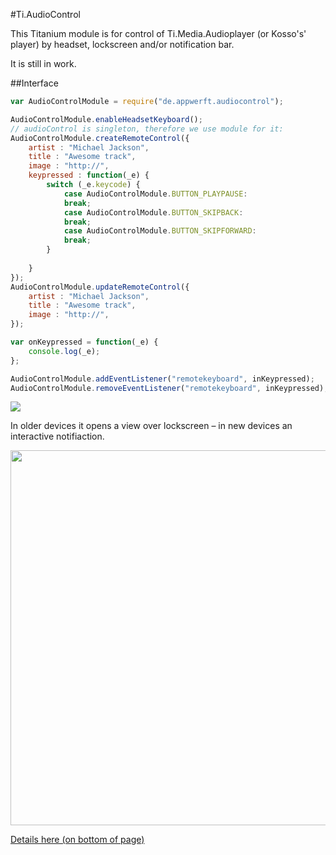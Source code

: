 #Ti.AudioControl


This Titanium module is for control of Ti.Media.Audioplayer (or Kosso's' player) by headset, lockscreen and/or notification bar.

It is still in work.

##Interface

```javascript
var AudioControlModule = require("de.appwerft.audiocontrol");

AudioControlModule.enableHeadsetKeyboard();
// audioControl is singleton, therefore we use module for it:
AudioControlModule.createRemoteControl({
    artist : "Michael Jackson",
    title : "Awesome track",
    image : "http://",
    keypressed : function(_e) {
        switch (_e.keycode) {
            case AudioControlModule.BUTTON_PLAYPAUSE:
            break;
            case AudioControlModule.BUTTON_SKIPBACK:
            break;
            case AudioControlModule.BUTTON_SKIPFORWARD:
            break;
        }
    
    }
});
AudioControlModule.updateRemoteControl({
    artist : "Michael Jackson",
    title : "Awesome track",
    image : "http://",
});

var onKeypressed = function(_e) {
    console.log(_e);
};

AudioControlModule.addEventListener("remotekeyboard", inKeypressed);
AudioControlModule.removeEventListener("remotekeyboard", inKeypressed);


```
![](https://raw.githubusercontent.com/AppWerft/Ti.AudioControls/master/assets/audiocontrol.png)


In older devices it opens a view over lockscreen  – in new devices an interactive notifiaction.

<img src="https://raw.githubusercontent.com/AppWerft/Ti.AudioControls/master/assets/lsr.png" width="600">

[Details here (on bottom of page)](https://developer.android.com/about/versions/android-5.0-changes.html#Lockscreen+widget+support+removed)


